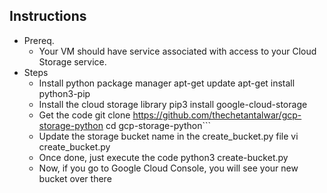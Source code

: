 ## Instructions
* Prereq.
    * Your VM should have service associated with access to your Cloud Storage service.
* Steps
    * Install python package manager
        apt-get update
        apt-get install python3-pip
    * Install the cloud storage library
        pip3 install google-cloud-storage
    * Get the code
        git clone https://github.com/thechetantalwar/gcp-storage-python
    cd gcp-storage-python```
    * Update the storage bucket name in the create_bucket.py file
        vi create_bucket.py
    * Once done, just execute the code
        python3 create-bucket.py
    * Now, if you go to Google Cloud Console, you will see your new bucket over there